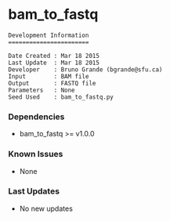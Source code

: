 # bam_to_fastq

```
Development Information
=======================

Date Created : Mar 18 2015
Last Update  : Mar 18 2015
Developer    : Bruno Grande (bgrande@sfu.ca)
Input        : BAM file
Output       : FASTQ file
Parameters   : None
Seed Used    : bam_to_fastq.py
```

### Dependencies

- bam_to_fastq >= v1.0.0

### Known Issues

- None

### Last Updates

- No new updates
